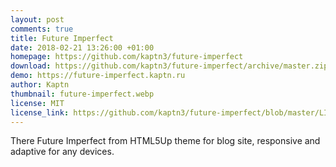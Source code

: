 ```yaml
---
layout: post
comments: true
title: Future Imperfect
date: 2018-02-21 13:26:00 +01:00
homepage: https://github.com/kaptn3/future-imperfect
download: https://github.com/kaptn3/future-imperfect/archive/master.zip
demo: https://future-imperfect.kaptn.ru
author: Kaptn
thumbnail: future-imperfect.webp
license: MIT
license_link: https://github.com/kaptn3/future-imperfect/blob/master/LICENSE
---
```


There Future Imperfect from HTML5Up theme for blog site, responsive and adaptive for any devices.
